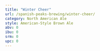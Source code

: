 ```yaml
---
title: "Winter Cheer"
url: /spanish-peaks-brewing/winter-cheer/
category: North American Ale
style: American-Style Brown Ale
abv: 0
ibu: 0
srm: 0
upc: 0
---
```


